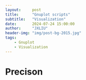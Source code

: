 ```yaml
---
layout:     post
title:      "Gnuplot scripts"
subtitle:   "Visualization"
date:       2024-07-24 15:00:00
author:     "JXLIU"
header-img: "img/post-bg-2015.jpg"
tags:
    - Gnuplot
    - Visualization
---
```


# Precison 
<!--stackedit_data:
eyJoaXN0b3J5IjpbMTcyMzgxNDgwNF19
-->